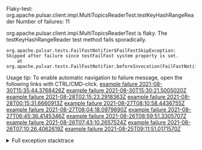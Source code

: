         
Flaky-test: org.apache.pulsar.client.impl.MultiTopicsReaderTest.testKeyHashRangeReader
Number of failures: 11

org.apache.pulsar.client.impl.MultiTopicsReaderTest is flaky. The testKeyHashRangeReader test method fails sporadically.

```
org.apache.pulsar.tests.FailFastNotifier$FailFastSkipException: Skipped after failure since testFailFast system property is set.
	at org.apache.pulsar.tests.FailFastNotifier.beforeInvocation(FailFastNotifier.java:88)

```

Usage tip: To enable automatic navigation to failure message, open the following links with CTRL/CMD-click.
[example failure 2021-08-30T15:35:44.3768426Z](https://github.com/apache/pulsar/runs/3463119398?check_suite_focus=true#step:9:4231)
[example failure 2021-08-30T15:30:21.5005020Z](https://github.com/apache/pulsar/runs/3463119398?check_suite_focus=true#step:9:1845)
[example failure 2021-08-28T02:15:23.2918363Z](https://github.com/apache/pulsar/runs/3448473880?check_suite_focus=true#step:9:3228)
[example failure 2021-08-28T00:15:31.6660913Z](https://github.com/apache/pulsar/runs/3447917315?check_suite_focus=true#step:9:2596)
[example failure 2021-08-27T08:10:58.4436755Z](https://github.com/apache/pulsar/runs/3440980370?check_suite_focus=true#step:9:3295)
[example failure 2021-08-27T08:04:18.0979890Z](https://github.com/apache/pulsar/runs/3440855241?check_suite_focus=true#step:9:3220)
[example failure 2021-08-27T06:45:36.4145346Z](https://github.com/apache/pulsar/runs/3440411158?check_suite_focus=true#step:9:3221)
[example failure 2021-08-26T08:59:51.3305707Z](https://github.com/apache/pulsar/runs/3430539961?check_suite_focus=true#step:9:3930)
[example failure 2021-08-26T07:43:10.2657524Z](https://github.com/apache/pulsar/runs/3429972501?check_suite_focus=true#step:9:1852)
[example failure 2021-08-26T07:10:26.4062619Z](https://github.com/apache/pulsar/runs/3429892136?check_suite_focus=true#step:9:3282)
[example failure 2021-08-25T09:11:51.0171570Z](https://github.com/apache/pulsar/runs/3420085427?check_suite_focus=true#step:10:3186)


<details>
<summary>Full exception stacktrace</summary>
<code><pre>
org.apache.pulsar.tests.FailFastNotifier$FailFastSkipException: Skipped after failure since testFailFast system property is set.
	at org.apache.pulsar.tests.FailFastNotifier.beforeInvocation(FailFastNotifier.java:88)

</pre></code>
</details>

